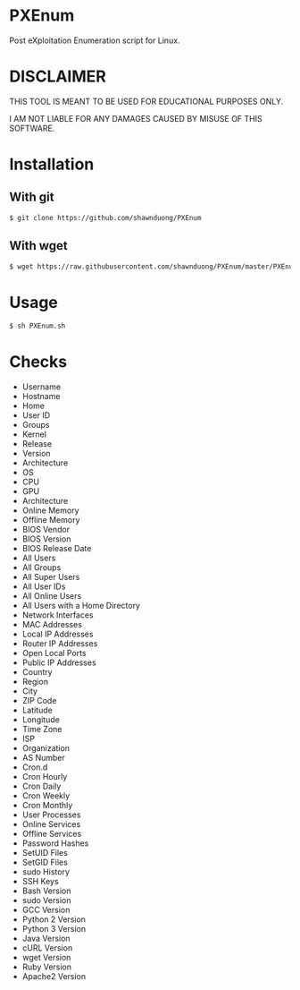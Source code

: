 # PXEnum
Post eXploitation Enumeration script for Linux.

# DISCLAIMER
THIS TOOL IS MEANT TO BE USED FOR EDUCATIONAL PURPOSES ONLY.

I AM NOT LIABLE FOR ANY DAMAGES CAUSED BY MISUSE OF THIS SOFTWARE.

# Installation
## With git
```sh
$ git clone https://github.com/shawnduong/PXEnum
```
## With wget
```sh
$ wget https://raw.githubusercontent.com/shawnduong/PXEnum/master/PXEnum.sh
```

# Usage
```sh
$ sh PXEnum.sh
```

# Checks
* Username
* Hostname
* Home
* User ID
* Groups
* Kernel
* Release
* Version
* Architecture
* OS
* CPU
* GPU
* Architecture
* Online Memory
* Offline Memory
* BIOS Vendor
* BIOS Version
* BIOS Release Date
* All Users
* All Groups
* All Super Users
* All User IDs
* All Online Users
* All Users with a Home Directory
* Network Interfaces
* MAC Addresses
* Local IP Addresses
* Router IP Addresses
* Open Local Ports
* Public IP Addresses
* Country
* Region
* City
* ZIP Code
* Latitude
* Longitude
* Time Zone
* ISP
* Organization
* AS Number
* Cron.d
* Cron Hourly
* Cron Daily
* Cron Weekly
* Cron Monthly
* User Processes
* Online Services
* Offline Services
* Password Hashes
* SetUID Files
* SetGID Files
* sudo History
* SSH Keys
* Bash Version
* sudo Version
* GCC Version
* Python 2 Version
* Python 3 Version
* Java Version
* cURL Version
* wget Version
* Ruby Version
* Apache2 Version
